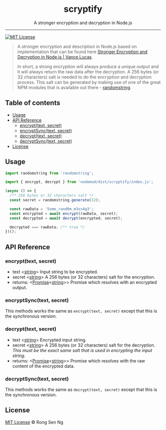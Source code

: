 <div align="center" style="text-align: center;">
  <h1 style="border-bottom: none;">scryptify</h1>

  <p>A stronger encryption and decryption in Node.js</p>
</div>

<hr />

[![MIT License][mit-license-badge]][mit-license-url]

> A stronger encryption and description in Node.js based on implementation that can be found here [Stronger Encryption and Decryption in Node.js | Vance Lucas].
>
> In short, a strong encryption will always produce a unique output and it will always return the raw data after the decryption. A 256 bytes (or 32 characters) salt is needed to do the encryption and decryption process. This salt can be generated by making use of one of the great NPM modules that is available out there - [randomstring].

## Table of contents <!-- omit in toc -->

- [Usage](#usage)
- [API Reference](#api-reference)
  - [encrypt(text, secret)](#encrypttext-secret)
  - [encryptSync(text, secret)](#encryptsynctext-secret)
  - [decrypt(text, secret)](#decrypttext-secret)
  - [decryptSync(text, secret)](#decryptsynctext-secret)
- [License](#license)

## Usage

```ts
import randomstring from 'randomstring';

import { encrypt, decrypt } from 'nodemod/dist/scryptify/index.js';

(async () => {
  /** 256 bytes or 32 characters salt */
  const secret = randomstring.generate(32);

  const rawData = '5ome_rand0m_m3ss4g3';
  const encrypted = await encrypt(rawData, secret);
  const decrypted = await decrypt(encrypted, secret);

  decrypted === rawData; /** true */
})();
```

## API Reference

### encrypt(text, secret)

  - text <[string][string-mdn-url]> Input string to be encrypted.
  - secret <[string][string-mdn-url]> A 256 bytes (or 32 characters) salt for the encryption.
  - returns: <[Promise][promise-mdn-url]<[string][string-mdn-url]>> Promise which resolves with an encrypted output.

### encryptSync(text, secret)

This methods works the same as `encrypt(text, secret)` except that this is the synchronous version.

### decrypt(text, secret)

  - text <[string][string-mdn-url]> Encrypted input string.
  - secret <[string][string-mdn-url]> A 256 bytes (or 32 characters) salt for the decryption. _This must be the exact same salt that is used in encrypting the input string._
  - returns: <[Promise][promise-mdn-url]<[string][string-mdn-url]>> Promise which resolves with the raw content of the encrypted data.

### decryptSync(text, secret)

This methods works the same as `decrypt(text, secret)` except that this is the synchronous version.


## License

[MIT License](http://motss.mit-license.org/) © Rong Sen Ng

<!-- References -->

[Stronger Encryption and Decryption in Node.js | Vance Lucas]: http://vancelucas.com/blog/stronger-encryption-and-decryption-in-node-js
[randomstring]: https://www.npmjs.com/package/randomstring

<!-- MDN -->

[array-mdn-url]: https://developer.mozilla.org/en-US/docs/Web/JavaScript/Reference/Global_Objects/Array
[boolean-mdn-url]: https://developer.mozilla.org/en-US/docs/Web/JavaScript/Reference/Global_Objects/Boolean
[date-mdn-url]: https://developer.mozilla.org/en-US/docs/Web/JavaScript/Reference/Global_Objects/Date
[error-mdn-url]: https://developer.mozilla.org/en-US/docs/Web/JavaScript/Reference/Global_Objects/Error
[function-mdn-url]: https://developer.mozilla.org/en-US/docs/Web/JavaScript/Reference/Global_Objects/Function
[map-mdn-url]: https://developer.mozilla.org/en-US/docs/Web/JavaScript/Reference/Global_Objects/Map
[number-mdn-url]: https://developer.mozilla.org/en-US/docs/Web/JavaScript/Reference/Global_Objects/Number
[object-mdn-url]: https://developer.mozilla.org/en-US/docs/Web/JavaScript/Reference/Global_Objects/Object
[promise-mdn-url]: https://developer.mozilla.org/en-US/docs/Web/JavaScript/Reference/Global_Objects/Promise
[regexp-mdn-url]: https://developer.mozilla.org/en-US/docs/Web/JavaScript/Reference/Global_Objects/RegExp
[set-mdn-url]: https://developer.mozilla.org/en-US/docs/Web/JavaScript/Reference/Global_Objects/Set
[string-mdn-url]: https://developer.mozilla.org/en-US/docs/Web/JavaScript/Reference/Global_Objects/String
[void-mdn-url]: https://developer.mozilla.org/en-US/docs/Web/JavaScript/Reference/Operators/void

<!-- Badges -->

[mit-license-badge]: https://flat.badgen.net/badge/license/MIT/blue

<!-- Links -->

[mit-license-url]: https://github.com/motss/deno_mod/blob/master/LICENSE
